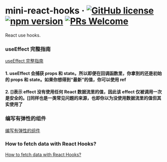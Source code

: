 # mini-react-hooks &middot; [![GitHub license](https://img.shields.io/badge/license-ISC-blue.svg)](https://github.com/facebook/react/blob/master/LICENSE) [![npm version](https://img.shields.io/npm/v/react.svg?style=flat)](https://www.npmjs.com/package/react) [![PRs Welcome](https://img.shields.io/badge/PRs-welcome-brightgreen.svg)](https://reactjs.org/docs/how-to-contribute.html#your-first-pull-request)

React use hooks.

### useEffect 完整指南

[useEffect 完整指南](https://overreacted.io/zh-hans/a-complete-guide-to-useeffect/)

#### 1. useEffect 会捕获 props 和 state。所以即便在回调函数里，你拿到的还是初始的 props 和 state。如果你想得到“最新”的值，你可以使用 ref

#### 2. []表示 effect 没有使用任何 React 数据流里的值，因此该 effect 仅被调用一次是安全的。[]同样也是一类常见问题的来源，也即你以为没使用数据流里的值但其实使用了

### 编写有弹性的组件

[编写有弹性的组件](https://overreacted.io/zh-hans/writing-resilient-components/)

### How to fetch data with React Hooks?

[How to fetch data with React Hooks?](https://www.robinwieruch.de/react-hooks-fetch-data)
